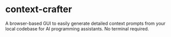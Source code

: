 # context-crafter
A browser-based GUI to easily generate detailed context prompts from your local codebase for AI programming assistants. No terminal required.
